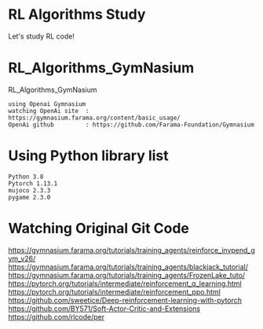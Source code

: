 # RL Algorithms Study
Let's study RL code!

# RL_Algorithms_GymNasium
RL_Algorithms_GymNasium
```
using Openai Gymnasium 
watching OpenAi site  : https://gymnasium.farama.org/content/basic_usage/
OpenAi github         : https://github.com/Farama-Foundation/Gymnasium
```

# Using Python library list
```
Python 3.8
Pytorch 1.13.1
mujoco 2.3.3
pygame 2.3.0
```
# Watching Original Git Code
https://gymnasium.farama.org/tutorials/training_agents/reinforce_invpend_gym_v26/
<br/> https://gymnasium.farama.org/tutorials/training_agents/blackjack_tutorial/
<br/> https://gymnasium.farama.org/tutorials/training_agents/FrozenLake_tuto/
<br/> https://pytorch.org/tutorials/intermediate/reinforcement_q_learning.html
<br/> https://pytorch.org/tutorials/intermediate/reinforcement_ppo.html
<br/> https://github.com/sweetice/Deep-reinforcement-learning-with-pytorch
<br/> https://github.com/BY571/Soft-Actor-Critic-and-Extensions
<br/> https://github.com/rlcode/per
